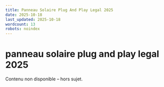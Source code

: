 ```yaml
---
title: Panneau Solaire Plug And Play Legal 2025
date: 2025-10-18
last_updated: 2025-10-18
wordcount: 13
robots: noindex
---
```


# panneau solaire plug and play legal 2025

Contenu non disponible – hors sujet.